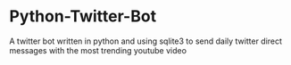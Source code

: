 # Python-Twitter-Bot
A twitter bot written in python and using sqlite3 to send daily twitter direct messages with the most trending youtube video